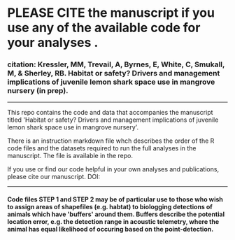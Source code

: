 # PLEASE CITE the manuscript if you use any of the available code for your analyses .

### citation: Kressler, MM, Trevail, A, Byrnes, E, White, C, Smukall, M, & Sherley, RB. Habitat or safety? Drivers and management implications of juvenile lemon shark space use in mangrove nursery (in prep).

---

This repo contains the code and data that accompanies the manuscript titled 'Habitat or safety? Drivers and management implications of juvenile lemon shark space use in mangrove nursery'.

There is an instruction markdown file whch describes the order of the R code files and the datasets required to run the full analyses in the manuscript. The file is available in the repo. 

If you use or find our code helpful in your own analyses and publications, please cite our manuscript. DOI: 

---

#### Code files STEP 1 and STEP 2 may be of particular use to those who wish to assign areas of shapefiles (e.g. habtat) to biologging detections of animals which have 'buffers' around them. Buffers describe the potential location error, e.g. the detection range in acoustic telemetry, where the animal has equal likelihood of occuring based on the point-detection.



